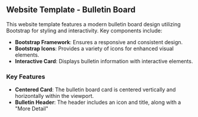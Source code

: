 ## Website Template - Bulletin Board

This website template features a modern bulletin board design utilizing Bootstrap for styling and interactivity. Key components include:

- **Bootstrap Framework**: Ensures a responsive and consistent design.
- **Bootstrap Icons**: Provides a variety of icons for enhanced visual elements.
- **Interactive Card**: Displays bulletin information with interactive elements.

### Key Features

- **Centered Card**: The bulletin board card is centered vertically and horizontally within the viewport.
- **Bulletin Header**: The header includes an icon and title, along with a "More Detail"
